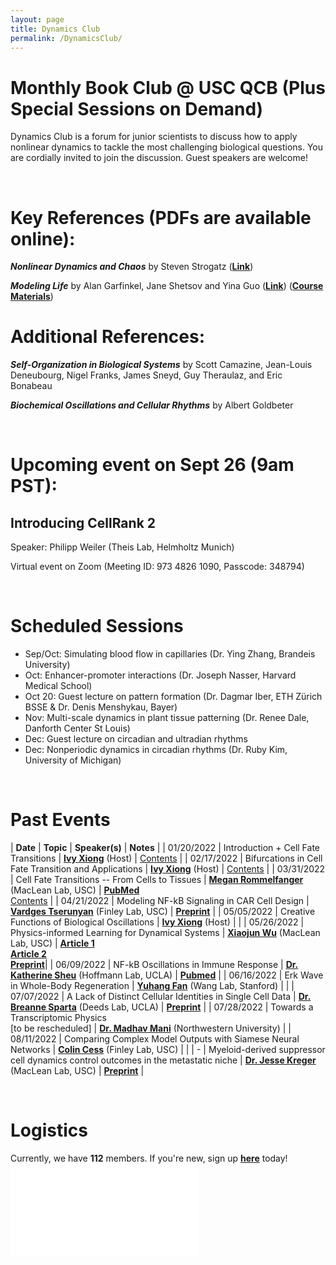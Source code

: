 ```yaml
---
layout: page
title: Dynamics Club
permalink: /DynamicsClub/
---
```


# Monthly Book Club @ USC QCB (Plus Special Sessions on Demand)

Dynamics Club is a forum for junior scientists to discuss how to apply nonlinear dynamics to tackle the most challenging biological questions. You are cordially invited to join the discussion. Guest speakers are welcome! 

&nbsp;
&nbsp;

# Key References (PDFs are available online): 

***Nonlinear Dynamics and Chaos*** by Steven Strogatz ([**Link**](https://www.stevenstrogatz.com/books/nonlinear-dynamics-and-chaos-with-applications-to-physics-biology-chemistry-and-engineering))

***Modeling Life*** by Alan Garfinkel, Jane Shetsov and Yina Guo ([**Link**](https://link.springer.com/book/10.1007/978-3-319-59731-7)) ([**Course Materials**](https://modelinginbiology.github.io))


# Additional References:

***Self-Organization in Biological Systems*** by Scott Camazine, Jean-Louis Deneubourg, Nigel Franks, James Sneyd, Guy Theraulaz, and Eric Bonabeau

***Biochemical Oscillations and Cellular Rhythms*** by Albert Goldbeter

&nbsp;
&nbsp;

# Upcoming event on Sept 26 (9am PST):

## Introducing CellRank 2

Speaker: Philipp Weiler (Theis Lab, Helmholtz Munich)

Virtual event on Zoom (Meeting ID: 973 4826 1090, Passcode: 348794)

&nbsp;
&nbsp;

# Scheduled Sessions

- Sep/Oct: Simulating blood flow in capillaries (Dr. Ying Zhang, Brandeis University)
- Oct: Enhancer-promoter interactions (Dr. Joseph Nasser, Harvard Medical School)
- Oct 20: Guest lecture on pattern formation (Dr. Dagmar Iber, ETH Zürich BSSE & Dr. Denis Menshykau, Bayer)
- Nov: Multi-scale dynamics in plant tissue patterning (Dr. Renee Dale, Danforth Center St Louis)
- Dec: Guest lecture on circadian and ultradian rhythms
- Dec: Nonperiodic dynamics in circadian rhythms (Dr. Ruby Kim, University of Michigan)

&nbsp;
&nbsp;

# Past Events

| **Date** | **Topic** | **Speaker(s)** | **Notes** |
| 01/20/2022 | Introduction + Cell Fate Transitions | [**Ivy Xiong**](https://lingyunxiong.github.io) (Host) | [Contents](https://drive.google.com/file/d/18OcjJginmYzX9KQ-J0J64o9GeMG6ya-I/view?usp=sharing) |
| 02/17/2022 | Bifurcations in Cell Fate Transition and Applications | [**Ivy Xiong**](https://lingyunxiong.github.io) (Host) | [Contents](https://drive.google.com/file/d/1W0TRbrKwryFQ2U7IN9CR-ufOTZHycH88/view?usp=sharing ) |
| 03/31/2022 | Cell Fate Transitions -- From Cells to Tissues | [**Megan Rommelfanger**](https://macleanlab.usc.edu/people/megan-rommelfanger/) (MacLean Lab, USC) | [**PubMed**](https://pubmed.ncbi.nlm.nih.gov/34935903/) <br /> [Contents](https://drive.google.com/file/d/1LzuqVaFz5hKXT37KzmXHevop3o0gxp7n/view?usp=sharing) |
| 04/21/2022 | Modeling NF-kB Signaling in CAR Cell Design | [**Vardges Tserunyan**](http://csbl.usc.edu/people/lab-members/) (Finley Lab, USC) | [**Preprint**](https://www.biorxiv.org/content/10.1101/2022.04.27.489659v1) |
| 05/05/2022 | Creative Functions of Biological Oscillations | [**Ivy Xiong**](https://lingyunxiong.github.io) (Host) | |
| 05/26/2022 | Physics-informed Learning for Dynamical Systems | [**Xiaojun Wu**](https://macleanlab.usc.edu/people/xiaojun-wu2/) (MacLean Lab, USC) | [**Article 1**](https://proceedings.mlr.press/v144/wang21a.html) <br /> [**Article 2**](https://www.nature.com/articles/s41467-021-26434-1) <br /> [**Preprint**](https://www.biorxiv.org/content/10.1101/2022.05.18.492557v1)|
| 06/09/2022 | NF-kB Oscillations in Immune Response | [**Dr. Katherine Sheu**](https://mstp.healthsciences.ucla.edu/people/katherine-sheu/) (Hoffmann Lab, UCLA) | [**Pubmed**](https://pubmed.ncbi.nlm.nih.gov/34140389/) |
| 06/16/2022 | Erk Wave in Whole-Body Regeneration | [**Yuhang Fan**](https://profiles.stanford.edu/yuhang-fan) (Wang Lab, Stanford) | |
| 07/07/2022 | A Lack of Distinct Cellular Identities in Single Cell Data | [**Dr. Breanne Sparta**](https://www.linkedin.com/in/breanne-sparta-1a80903a/) (Deeds Lab, UCLA) | [**Preprint**](https://www.biorxiv.org/content/10.1101/2022.06.03.494765v1) |
| 07/28/2022 | Towards a Transcriptomic Physics <br /> [to be rescheduled] | [**Dr. Madhav Mani**](https://www.madhavmani.com) (Northwestern University) |
| 08/11/2022 | Comparing Complex Model Outputs with Siamese Neural Networks | [**Colin Cess**](http://csbl.usc.edu/people/lab-members/) (Finley Lab, USC) | |
| - | Myeloid-derived suppressor cell dynamics control outcomes in the metastatic niche | [**Dr. Jesse Kreger**](https://macleanlab.usc.edu/people/jesse-kreger/) (MacLean Lab, USC) | [**Preprint**](https://doi.org/10.1101/2022.06.15.496246) |

&nbsp;
&nbsp;

# Logistics

Currently, we have **112** members. If you're new, sign up [**here**](https://forms.gle/zvwmxyHC8XhYZZx77) today!
![DynamicsClub](/images/DynamicsClub_Sept2022.pdf)